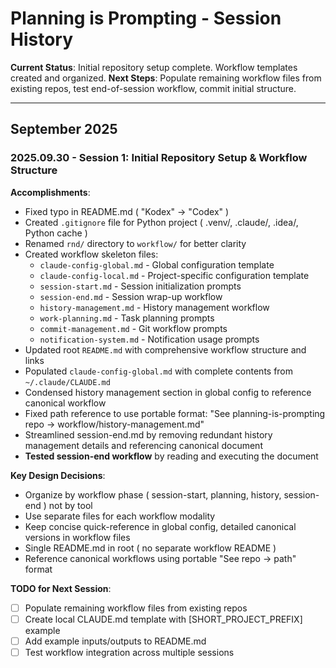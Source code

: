 # Planning is Prompting - Session History

**Current Status**: Initial repository setup complete. Workflow templates created and organized.
**Next Steps**: Populate remaining workflow files from existing repos, test end-of-session workflow, commit initial structure.

---

## September 2025

### 2025.09.30 - Session 1: Initial Repository Setup & Workflow Structure

**Accomplishments**:
- Fixed typo in README.md ( "Kodex" → "Codex" )
- Created `.gitignore` file for Python project ( .venv/, .claude/, .idea/, Python cache )
- Renamed `rnd/` directory to `workflow/` for better clarity
- Created workflow skeleton files:
  - `claude-config-global.md` - Global configuration template
  - `claude-config-local.md` - Project-specific configuration template
  - `session-start.md` - Session initialization prompts
  - `session-end.md` - Session wrap-up workflow
  - `history-management.md` - History management workflow
  - `work-planning.md` - Task planning prompts
  - `commit-management.md` - Git workflow prompts
  - `notification-system.md` - Notification usage prompts
- Updated root `README.md` with comprehensive workflow structure and links
- Populated `claude-config-global.md` with complete contents from `~/.claude/CLAUDE.md`
- Condensed history management section in global config to reference canonical workflow
- Fixed path reference to use portable format: "See planning-is-prompting repo → workflow/history-management.md"
- Streamlined session-end.md by removing redundant history management details and referencing canonical document
- **Tested session-end workflow** by reading and executing the document

**Key Design Decisions**:
- Organize by workflow phase ( session-start, planning, history, session-end ) not by tool
- Use separate files for each workflow modality
- Keep concise quick-reference in global config, detailed canonical versions in workflow files
- Single README.md in root ( no separate workflow README )
- Reference canonical workflows using portable "See repo → path" format

**TODO for Next Session**:
- [ ] Populate remaining workflow files from existing repos
- [ ] Create local CLAUDE.md template with [SHORT_PROJECT_PREFIX] example
- [ ] Add example inputs/outputs to README.md
- [ ] Test workflow integration across multiple sessions
